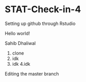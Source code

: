 # STAT-Check-in-4
Setting up github through Rstudio


Hello world!

Sahib Dhaliwal


1. clone
2. idk
3. idk
4.idk

Editing the master branch